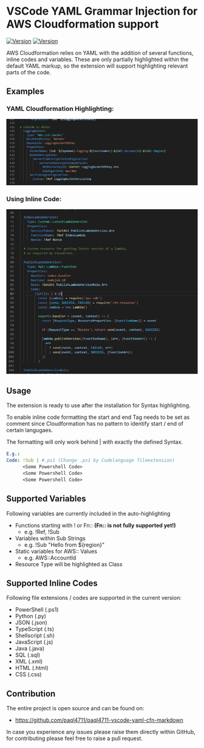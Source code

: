 # VSCode YAML Grammar Injection for AWS Cloudformation support 
[![Version](https://img.shields.io/visual-studio-marketplace/v/paql4711.aws-cloudformation-yaml-highlighter.svg?style=flat)](https://marketplace.visualstudio.com/items?itemName=paql4711.aws-cloudformation-yaml-highlighter)
[![Version](https://img.shields.io/visual-studio-marketplace/d/paql4711.aws-cloudformation-yaml-highlighter.svg?style=flat)](https://marketplace.visualstudio.com/items?itemName=paql4711.aws-cloudformation-yaml-highlighter)

AWS Cloudformation relies on YAML with the addition of several functions, inline codes and variables.
These are only partially highlighted within the default YAML markup, so the extension will support highlighting relevant parts of the code.

## Examples
### YAML Cloudformation  Highlighting:
![features](/images/YAML_CFN_Highlight.png)

### Using Inline Code:
![features](/images/YAML_Inline_Code.png)



## Usage
The extension is ready to use after the installation for Syntax highlighting.

To enable inline code formatting the start and end Tag needs to be set as comment since Cloudformation has no pattern to identify start / end of certain langugaes.

The formatting will only work behind | with exactly the defined Syntax.
```YAML
E.g.:
Code: !Sub | #.ps1 (Change .ps1 by Codelanguage fileextension)
      <Some Powershell Code>
      <Some Powershell Code>
      <Some Powershell Code>
```




## Supported Variables
Following variables are currently included in the auto-highlighting
- Functions starting with ! or Fn:: **(Fn:: is not fully supported yet!)**
    - e.g. !Ref, !Sub
- Variables within Sub Strings
    - e.g. !Sub "Hello from ${region}"
- Static variables for AWS:: Values
    - e.g. AWS::AccountId
- Resource Type will be highlighted as Class


## Supported Inline Codes

Following file extensions / codes are supported in the current version:
- PowerShell (.ps1)
- Python (.py)
- JSON (.json)
- TypeScript (.ts)
- Shellscript (.sh)
- JavaScript (.js)
- Java (.java)
- SQL (.sql)
- XML (.xml)
- HTML (.html)
- CSS (.css)

## Contribution
The entire project is open source and can be found on:
- https://github.com/paql4711/paql4711-vscode-yaml-cfn-markdown

In case you experience any issues please raise them directly within GitHub, for contributing please feel free to raise a pull request.